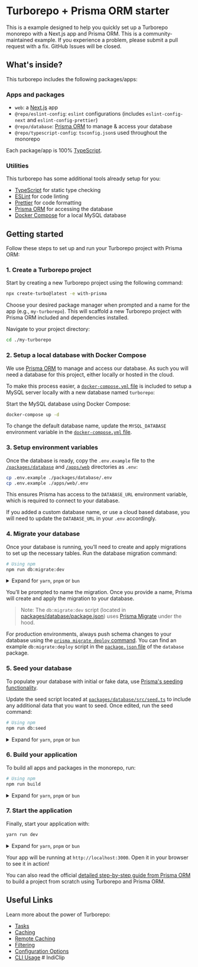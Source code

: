 # Turborepo + Prisma ORM starter

This is a example designed to help you quickly set up a Turborepo monorepo with a Next.js app and Prisma ORM. This is a community-maintained example. If you experience a problem, please submit a pull request with a fix. GitHub Issues will be closed.

## What's inside?

This turborepo includes the following packages/apps:

### Apps and packages

- `web`: a [Next.js](https://nextjs.org/) app
- `@repo/eslint-config`: `eslint` configurations (includes `eslint-config-next` and `eslint-config-prettier`)
- `@repo/database`: [Prisma ORM](https://prisma.io/) to manage & access your database
- `@repo/typescript-config`: `tsconfig.json`s used throughout the monorepo

Each package/app is 100% [TypeScript](https://www.typescriptlang.org/).

### Utilities

This turborepo has some additional tools already setup for you:

- [TypeScript](https://www.typescriptlang.org/) for static type checking
- [ESLint](https://eslint.org/) for code linting
- [Prettier](https://prettier.io) for code formatting
- [Prisma ORM](https://prisma.io/) for accessing the database
- [Docker Compose](https://docs.docker.com/compose/) for a local MySQL database

## Getting started

Follow these steps to set up and run your Turborepo project with Prisma ORM:

### 1. Create a Turborepo project

Start by creating a new Turborepo project using the following command:

```sh
npx create-turbo@latest -e with-prisma
```

Choose your desired package manager when prompted and a name for the app (e.g., `my-turborepo`). This will scaffold a new Turborepo project with Prisma ORM included and dependencies installed.

Navigate to your project directory:

```bash
cd ./my-turborepo
```

### 2. Setup a local database with Docker Compose

We use [Prisma ORM](https://prisma.io/) to manage and access our database. As such you will need a database for this project, either locally or hosted in the cloud.

To make this process easier, a [`docker-compose.yml` file](./docker-compose.yml) is included to setup a MySQL server locally with a new database named `turborepo`:

Start the MySQL database using Docker Compose:

```sh
docker-compose up -d
```

To change the default database name, update the `MYSQL_DATABASE` environment variable in the [`docker-compose.yml` file](/docker-compose.yml).

### 3. Setup environment variables

Once the database is ready, copy the `.env.example` file to the [`/packages/database`](./packages/database/) and [`/apps/web`](./apps/web/) directories as `.env`:

```bash
cp .env.example ./packages/database/.env
cp .env.example ./apps/web/.env
```

This ensures Prisma has access to the `DATABASE_URL` environment variable, which is required to connect to your database.

If you added a custom database name, or use a cloud based database, you will need to update the `DATABASE_URL` in your `.env` accordingly.

### 4. Migrate your database

Once your database is running, you’ll need to create and apply migrations to set up the necessary tables. Run the database migration command:

```bash
# Using npm
npm run db:migrate:dev
```

<details>

<summary>Expand for <code>yarn</code>, <code>pnpm</code> or <code>bun</code></summary>

```bash
# Using yarn
yarn run db:migrate:dev

# Using pnpm
pnpm run db:migrate:dev

# Using bun
bun run db:migrate:dev
```

</details>

You’ll be prompted to name the migration. Once you provide a name, Prisma will create and apply the migration to your database.

> Note: The `db:migrate:dev` script (located in [packages/database/package.json](/packages/database/package.json)) uses [Prisma Migrate](https://www.prisma.io/migrate) under the hood.

For production environments, always push schema changes to your database using the [`prisma migrate deploy` command](https://www.prisma.io/docs/orm/prisma-client/deployment/deploy-database-changes-with-prisma-migrate). You can find an example `db:migrate:deploy` script in the [`package.json` file](/packages/database/package.json) of the `database` package.

### 5. Seed your database

To populate your database with initial or fake data, use [Prisma's seeding functionality](https://www.prisma.io/docs/guides/database/seed-database).

Update the seed script located at [`packages/database/src/seed.ts`](/packages/database/src/seed.ts) to include any additional data that you want to seed. Once edited, run the seed command:

```bash
# Using npm
npm run db:seed
```

<details>

<summary>Expand for <code>yarn</code>, <code>pnpm</code> or <code>bun</code></summary>

```bash
# Using yarn
yarn run db:seed

# Using pnpm
pnpm run db:seed

# Using bun
bun run db:seed
```

</details>

### 6. Build your application

To build all apps and packages in the monorepo, run:

```bash
# Using npm
npm run build
```

<details>

<summary>Expand for <code>yarn</code>, <code>pnpm</code> or <code>bun</code></summary>

```bash
# Using yarn
yarn run build

# Using pnpm
pnpm run build

# Using bun
bun run build
```

</details>

### 7. Start the application

Finally, start your application with:

```bash
yarn run dev
```

<details>

<summary>Expand for <code>yarn</code>, <code>pnpm</code> or <code>bun</code></summary>

```bash
# Using yarn
yarn run dev

# Using pnpm
pnpm run dev

# Using bun
bun run dev
```

</details>

Your app will be running at `http://localhost:3000`. Open it in your browser to see it in action!

You can also read the official [detailed step-by-step guide from Prisma ORM](https://pris.ly/guide/turborepo?utm_campaign=turborepo-example) to build a project from scratch using Turborepo and Prisma ORM.

## Useful Links

Learn more about the power of Turborepo:

- [Tasks](https://turborepo.com/docs/crafting-your-repository/running-tasks)
- [Caching](https://turborepo.com/docs/crafting-your-repository/caching)
- [Remote Caching](https://turborepo.com/docs/core-concepts/remote-caching)
- [Filtering](https://turborepo.com/docs/crafting-your-repository/running-tasks#using-filters)
- [Configuration Options](https://turborepo.com/docs/reference/configuration)
- [CLI Usage](https://turborepo.com/docs/reference/command-line-reference)
#   I n d i C l i p  
 
